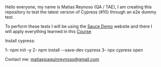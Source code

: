 Hello everyone, my name is Matias Reynoso (QA / TAE), I am creating this repository to test the latest version of Cypress (#10) through an e2e dummy test.

To perform these tests I will be using the [Sauce Demo](https://www.saucedemo.com/) website and there I will apply everything learned in this [Course](https://www.udemy.com/course/cypress-e2e-automation-testing-con-js-a-fondo/)

Install cypress:

1- npm init -y
2- npm install --save-dev cypress
3- npx cypress open

Contact me: matiasjoaquinreynoso@gmail.com

